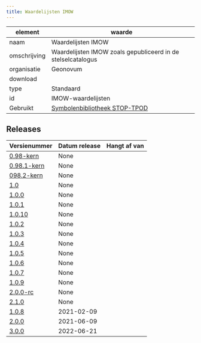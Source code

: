 ```yaml
---
title: Waardelijsten IMOW
---
```


|element|waarde|
|-----|------|
| naam  |Waardelijsten IMOW|
| omschrijving  |Waardelijsten IMOW zoals gepubliceerd in de stelselcatalogus|
| organisatie  |Geonovum|
| download  | []()|
| type  |Standaard|
| id  |IMOW-waardelijsten|
| Gebruikt|[Symbolenbibliotheek STOP-TPOD](https://geonovum.github.io/dso-configuratiemanagement/ci/Geonovum/TPOD-Symbolen)|

## Releases

|Versienummer|Datum release|Hangt af van
|-------|-------|-----|
| [0.98-kern](<https://github.com/Geonovum/TPOD/blob/master/Waardelijsten/Waardelijst IMOW v0.98-kern.zip>)|None||
| [0.98.1-kern](<https://github.com/Geonovum/TPOD/blob/master/Waardelijsten/Waardelijst IMOW v0.98.1-kern.zip>)|None||
| [098.2-kern](<https://github.com/Geonovum/TPOD/blob/master/Waardelijsten/Waardelijst IMOW v098.2-kern.zip>)|None||
| [1.0](<https://github.com/Geonovum/TPOD/blob/master/Waardelijsten/Waardelijsten IMOW v1.0.zip>)|None||
| [1.0.0](<https://github.com/Geonovum/TPOD/blob/master/Waardelijsten/Mapping v1.0.0.zip>)|None||
| [1.0.1](<https://github.com/Geonovum/TPOD/blob/master/Waardelijsten/Waardelijsten IMOW v1.0.1.zip>)|None||
| [1.0.10](<https://github.com/Geonovum/TPOD/blob/master/Waardelijsten/Waardelijsten IMOW v1.0.10.zip>)|None||
| [1.0.2](<https://github.com/Geonovum/TPOD/blob/master/Waardelijsten/Waardelijsten IMOW v1.0.2.zip>)|None||
| [1.0.3](<https://github.com/Geonovum/TPOD/blob/master/Waardelijsten/Waardelijsten IMOW v1.0.3.zip>)|None||
| [1.0.4](<https://github.com/Geonovum/TPOD/blob/master/Waardelijsten/Waardelijsten IMOW v1.0.4.zip>)|None||
| [1.0.5](<https://github.com/Geonovum/TPOD/blob/master/Waardelijsten/Waardelijsten IMOW v1.0.5.zip>)|None||
| [1.0.6](<https://github.com/Geonovum/TPOD/blob/master/Waardelijsten/Waardelijsten IMOW v1.0.6.zip>)|None||
| [1.0.7](<https://github.com/Geonovum/TPOD/blob/master/Waardelijsten/Waardelijsten IMOW v1.0.7.zip>)|None||
| [1.0.9](<https://github.com/Geonovum/TPOD/blob/master/Waardelijsten/Waardelijsten IMOW v1.0.9.zip>)|None||
| [2.0.0-rc](<https://github.com/Geonovum/TPOD/blob/master/Waardelijsten/Waardelijsten_IMOW_v2.0.0-rc.zip>)|None||
| [2.1.0](<https://github.com/Geonovum/TPOD/blob/master/Waardelijsten/Waardelijsten_IMOW_v2.1.0.zip>)|None||
| [1.0.8](<https://github.com/Geonovum/TPOD/blob/master/Waardelijsten/waardelijsten IMOW v1.0.8.zip>)|2021-02-09||
| [2.0.0](<https://github.com/Geonovum/TPOD/blob/master/Waardelijsten/Waardelijsten_IMOW_2.0.0.zip>)|2021-06-09||
| [3.0.0](<https://github.com/Geonovum/TPOD/blob/master/Waardelijsten/Waardelijsten_IMOW_v3.0.0_met_alleen_vlaksymbolisatie.zip>)|2022-06-21||

